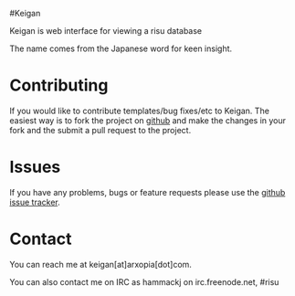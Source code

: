 #Keigan

Keigan is web interface for viewing a risu database

The name comes from the Japanese word for keen insight.

# Contributing
If you would like to contribute templates/bug fixes/etc to Keigan. The easiest way is to fork the project on [github](http://github.com/arxopia/keigan) and make the changes in your fork and the submit a pull request to the project.

# Issues
If you have any problems, bugs or feature requests please use the [github issue tracker](http://github.com/arxopia/keigan/issues).

# Contact
You can reach me at keigan[at]arxopia[dot]com.

You can also contact me on IRC as hammackj on irc.freenode.net, #risu
